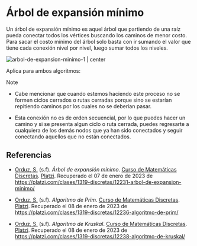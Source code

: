 # Árbol de expansión mínimo

Un árbol de expansión mínimo es aquel árbol que partiendo de una raíz pueda conectar todos los vértices buscando los caminos de menor costo. Para sacar el costo mínimo del árbol solo basta con ir sumando el valor que tiene cada conexión nivel por nivel, luego sumar todos los niveles.


![arbol-de-expansion-minimo-1 | center](img/arbol-de-expansion-minimo.webp)





Aplica para ambos algoritmos:

> [!NOTE]
> 
> - Cabe mencionar que cuando estemos haciendo este proceso no se formen ciclos cerrados o rutas cerradas porque sino se estarían repitiendo caminos por los cuales no se deberian pasar.
>  
> - Esta conexión no es de orden secuencial, por lo que puedes hacer un camino y si se presenta algun ciclo o ruta cerrada, puedes regresarte a cualquiera de los demás nodos que ya han sido conectados y seguir conectando aquellos que no están conectados.


<div style="page-break-after: always;"></div>

## Referencias

- [Orduz, S.](https://platzi.com/profesores/sergio-orduz-240/) (s.f). _Árbol de expansión mínimo_. [Curso de Matemáticas Discretas](https://platzi.com/cursos/discretas/). [Platzi](https://platzi.com/). Recuperado el 07 de enero de 2023 de https://platzi.com/clases/1319-discretas/12231-arbol-de-expansion-minimo/

- [Orduz, S.](https://platzi.com/profesores/sergio-orduz-240/) (s.f). _Algoritmo de Prim_. [Curso de Matemáticas Discretas](). [Platzi](https://platzi.com/). Recuperado el 08 de enero de 2023 de https://platzi.com/clases/1319-discretas/12236-algoritmo-de-prim/

- [Orduz, S.](https://platzi.com/profesores/sergio-orduz-240/) (s.f). _Algoritmo de Kruskal_. [Curso de Matemáticas Discretas](). [Platzi](https://platzi.com/).  Recuperado el 08 de enero de 2023 de https://platzi.com/clases/1319-discretas/12238-algoritmo-de-kruskal/